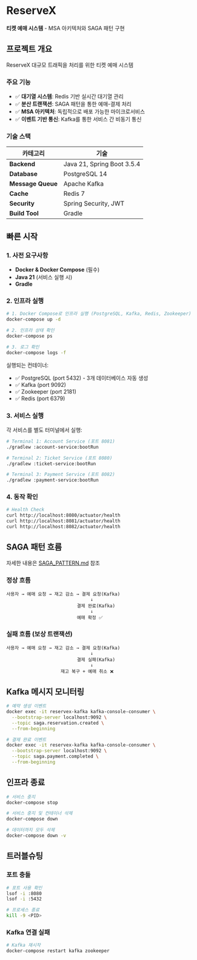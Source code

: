 # ReserveX

**티켓 예매 시스템** - MSA 아키텍처와 SAGA 패턴 구현

## 프로젝트 개요

ReserveX 대규모 트래픽을 처리를 위한 티켓 예매 시스템

### 주요 기능

- ✅ **대기열 시스템**: Redis 기반 실시간 대기열 관리
- ✅ **분산 트랜잭션**: SAGA 패턴을 통한 예매-결제 처리
- ✅ **MSA 아키텍처**: 독립적으로 배포 가능한 마이크로서비스
- ✅ **이벤트 기반 통신**: Kafka를 통한 서비스 간 비동기 통신

### 기술 스택

| 카테고리          | 기술                       |
| ----------------- | -------------------------- |
| **Backend**       | Java 21, Spring Boot 3.5.4 |
| **Database**      | PostgreSQL 14              |
| **Message Queue** | Apache Kafka               |
| **Cache**         | Redis 7                    |
| **Security**      | Spring Security, JWT       |
| **Build Tool**    | Gradle                     |

## 빠른 시작

### 1. 사전 요구사항

- **Docker & Docker Compose** (필수)
- **Java 21** (서비스 실행 시)
- **Gradle**

### 2. 인프라 실행

```bash
# 1. Docker Compose로 인프라 실행 (PostgreSQL, Kafka, Redis, Zookeeper)
docker-compose up -d

# 2. 인프라 상태 확인
docker-compose ps

# 3. 로그 확인
docker-compose logs -f
```

실행되는 컨테이너:

- ✅ PostgreSQL (port 5432) - 3개 데이터베이스 자동 생성
- ✅ Kafka (port 9092)
- ✅ Zookeeper (port 2181)
- ✅ Redis (port 6379)

### 3. 서비스 실행

각 서비스를 별도 터미널에서 실행:

```bash
# Terminal 1: Account Service (포트 8081)
./gradlew :account-service:bootRun

# Terminal 2: Ticket Service (포트 8080)
./gradlew :ticket-service:bootRun

# Terminal 3: Payment Service (포트 8082)
./gradlew :payment-service:bootRun
```

### 4. 동작 확인

```bash
# Health Check
curl http://localhost:8080/actuator/health
curl http://localhost:8081/actuator/health
curl http://localhost:8082/actuator/health
```

## SAGA 패턴 흐름

자세한 내용은 [SAGA_PATTERN.md](SAGA_PATTERN.md) 참조

### 정상 흐름

```
사용자 → 예매 요청 → 재고 감소 → 결제 요청(Kafka)
                               ↓
                          결제 완료(Kafka)
                               ↓
                          예매 확정 ✅
```

### 실패 흐름 (보상 트랜잭션)

```
사용자 → 예매 요청 → 재고 감소 → 결제 요청(Kafka)
                               ↓
                          결제 실패(Kafka)
                               ↓
                    재고 복구 + 예매 취소 ❌
```

## Kafka 메시지 모니터링

```bash
# 예약 생성 이벤트
docker exec -it reservex-kafka kafka-console-consumer \
  --bootstrap-server localhost:9092 \
  --topic saga.reservation.created \
  --from-beginning

# 결제 완료 이벤트
docker exec -it reservex-kafka kafka-console-consumer \
  --bootstrap-server localhost:9092 \
  --topic saga.payment.completed \
  --from-beginning
```

## 인프라 종료

```bash
# 서비스 중지
docker-compose stop

# 서비스 중지 및 컨테이너 삭제
docker-compose down

# 데이터까지 모두 삭제
docker-compose down -v
```

## 트러블슈팅

### 포트 충돌

```bash
# 포트 사용 확인
lsof -i :8080
lsof -i :5432

# 프로세스 종료
kill -9 <PID>
```

### Kafka 연결 실패

```bash
# Kafka 재시작
docker-compose restart kafka zookeeper
```
